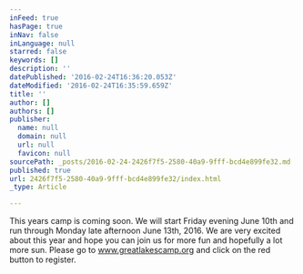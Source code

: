 ```yaml
---
inFeed: true
hasPage: true
inNav: false
inLanguage: null
starred: false
keywords: []
description: ''
datePublished: '2016-02-24T16:36:20.053Z'
dateModified: '2016-02-24T16:35:59.659Z'
title: ''
author: []
authors: []
publisher:
  name: null
  domain: null
  url: null
  favicon: null
sourcePath: _posts/2016-02-24-2426f7f5-2580-40a9-9fff-bcd4e899fe32.md
published: true
url: 2426f7f5-2580-40a9-9fff-bcd4e899fe32/index.html
_type: Article

---
```

This years camp is coming soon. We will start Friday evening June 10th and run through Monday late afternoon June 13th, 2016\. We are very excited about this year and hope you can join us for more fun and hopefully a lot more sun. Please go to www.greatlakescamp.org and click on the red button to register.